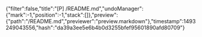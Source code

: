 {"filter":false,"title":"[P] /README.md","undoManager":{"mark":-1,"position":-1,"stack":[]},"preview":{"path":"/README.md","previewer":"preview.markdown"},"timestamp":1493249043556,"hash":"da39a3ee5e6b4b0d3255bfef95601890afd80709"}